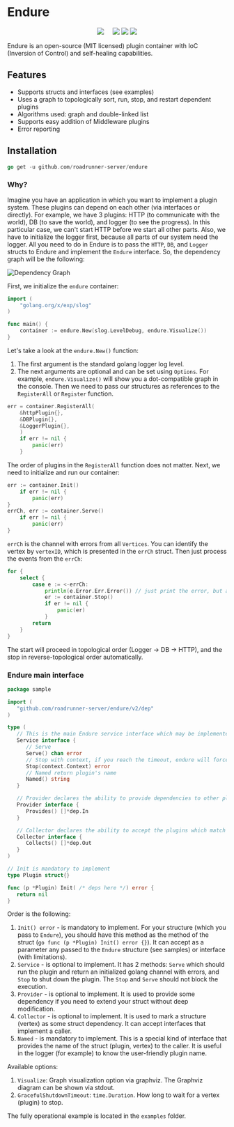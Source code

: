 # Endure

<p align="center">
 <a href="https://pkg.go.dev/github.com/roadrunner-server/endure?tab=doc"><img src="https://godoc.org/github.com/roadrunner-server/endure?status.svg"></a>
 <a href="https://github.com/roadrunner-server/endure/actions"><img src="https://github.com/roadrunner-server/endure/workflows/Linux/badge.svg" alt=""></a>
 <a href="https://github.com/roadrunner-server/endure/actions"><img src="https://github.com/roadrunner-server/endure/workflows/macOS/badge.svg" alt=""></a>
 <a href="https://github.com/roadrunner-server/endure/actions"><img src="https://github.com/roadrunner-server/endure/workflows/Windows/badge.svg" alt=""></a>
 <a href="https://github.com/roadrunner-server/endure/actions"><img src="https://github.com/roadrunner-server/endure/workflows/Linters/badge.svg" alt=""></a>
 <a href="https://codecov.io/gh/roadrunner-server/endure"><img src="https://codecov.io/gh/roadrunner-server/endure/branch/master/graph/badge.svg?token=itNaiZ6ALN"/></a>
 <a href="https://discord.gg/TFeEmCs"><img src="https://img.shields.io/badge/discord-chat-magenta.svg"></a>
 <a href="https://lgtm.com/projects/g/roadrunner-server/endure/alerts/"><img src="https://img.shields.io/lgtm/alerts/g/roadrunner-server/endure.svg?logo=lgtm&logoWidth=18"></a>
</p>

Endure is an open-source (MIT licensed) plugin container with IoC (Inversion of Control) and self-healing capabilities.

## Features

- Supports structs and interfaces (see examples)
- Uses a graph to topologically sort, run, stop, and restart dependent plugins
- Algorithms used: graph and double-linked list
- Supports easy addition of Middleware plugins
- Error reporting

## Installation

```go
go get -u github.com/roadrunner-server/endure
```


### Why?

Imagine you have an application in which you want to implement a plugin system. These plugins can depend on each other (via interfaces or directly). For example, we have 3 plugins: HTTP (to communicate with the world), DB (to save the world), and logger (to see the progress). In this particular case, we can't start HTTP before we start all other parts. Also, we have to initialize the logger first, because all parts of our system need the logger. All you need to do in Endure is to pass the `HTTP`, `DB`, and `Logger` structs to Endure and implement the `Endure` interface. So, the dependency graph will be the following:

![Dependency Graph](https://github.com/roadrunner-server/endure/blob/master/images/graph.png)

First, we initialize the `endure` container:

```go
import (
    "golang.org/x/exp/slog"
)

func main() {
    container := endure.New(slog.LevelDebug, endure.Visualize())
}
```

Let's take a look at the `endure.New()` function:

1. The first argument is the standard golang logger log level.
2. The next arguments are optional and can be set using `Options`. For example, `endure.Visualize()` will show you a dot-compatible graph in the console. Then we need to pass our structures as references to the `RegisterAll` or `Register` function.


```go
err = container.RegisterAll(
    &httpPlugin{},
    &DBPlugin{},
    &LoggerPlugin{},
	)
    if err != nil {
        panic(err)
    }
```

The order of plugins in the `RegisterAll` function does not matter.
Next, we need to initialize and run our container:


```go
err := container.Init()
    if err != nil {
        panic(err)
}
errCh, err := container.Serve()
    if err != nil {
    	panic(err)
}
```


`errCh` is the channel with errors from all `Vertices`. You can identify the vertex by `vertexID`, which is presented in the `errCh` struct. Then just process the events from the `errCh`:

```go
for {
    select {
        case e := <-errCh:
            println(e.Error.Err.Error()) // just print the error, but actually error processing could be there
            er := container.Stop()
            if er != nil {
                panic(er)
            }
        return
    }
}
```

The start will proceed in topological order (Logger -> DB -> HTTP), and the stop in reverse-topological order automatically.

### Endure main interface

```go
package sample

import (
   "github.com/roadrunner-server/endure/v2/dep"
)

type (
   // This is the main Endure service interface which may be implemented to Start (Serve) and Stop plugin (OPTIONAL)
   Service interface {
      // Serve
      Serve() chan error
      // Stop with context, if you reach the timeout, endure will force the exit via context deadline
      Stop(context.Context) error
      // Named return plugin's name
      Named() string
   }

   // Provider declares the ability to provide dependencies to other plugins (OPTIONAL)
   Provider interface {
      Provides() []*dep.In
   }

   // Collector declares the ability to accept the plugins which match the provided method signature (OPTIONAL)
   Collector interface {
      Collects() []*dep.Out
   }
)

// Init is mandatory to implement
type Plugin struct{}

func (p *Plugin) Init( /* deps here */) error {
   return nil
}
```

Order is the following:

1. `Init() error` - is mandatory to implement. For your structure (which you pass to `Endure`), you should have this method as the method of the struct (```go func (p *Plugin) Init() error {}```). It can accept as a parameter any passed to the `Endure` structure (see samples) or interface (with limitations).
2. `Service` - is optional to implement. It has 2 methods: `Serve` which should run the plugin and return an initialized golang channel with errors, and `Stop` to shut down the plugin. The `Stop` and `Serve` should not block the execution.
3. `Provider` - is optional to implement. It is used to provide some dependency if you need to extend your struct without deep modification.
4. `Collector` - is optional to implement. It is used to mark a structure (vertex) as some struct dependency. It can accept interfaces that implement a caller.
5. `Named` - is mandatory to implement. This is a special kind of interface that provides the name of the struct (plugin, vertex) to the caller. It is useful in the logger (for example) to know the user-friendly plugin name.

Available options:
1. `Visualize`: Graph visualization option via graphviz. The Graphviz diagram can be shown via stdout.
2. `GracefulShutdownTimeout`: `time.Duration`. How long to wait for a vertex (plugin) to stop.

The fully operational example is located in the `examples` folder.
